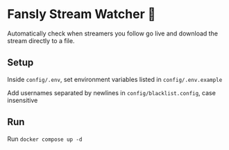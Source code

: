 # Fansly Stream Watcher 👀

Automatically check when streamers you follow go live and download the stream directly to a file.

## Setup

Inside `config/.env`, set environment variables listed in `config/.env.example`

Add usernames separated by newlines in `config/blacklist.config`, case insensitive

## Run

Run `docker compose up -d`
